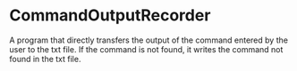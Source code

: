 # CommandOutputRecorder
A program that directly transfers the output of the command entered by the user to the txt file. If the command is not found, it writes the command not found in the txt file.
